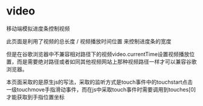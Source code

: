 # video
移动端模拟进度条控制视频

此页面是利用了视频的总长度 / 视频播放时间位置 来控制进度条的宽度

但是在谷歌浏览器中不兼容相对路径下的视频video.currentTime设置视频播放位置，而是需要绝对路径或者如同其他视频网站上那种视频路径一样才可以兼容谷歌浏览器。

本页面采取的是原生js的写法，采取的监听方式是touch事件中的touchstart点击一级touchmove手指滑动事件，而在js中采取touch事件时需要调用到touches[0]才能获取到手指位置坐标
